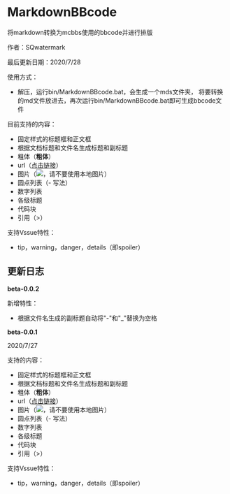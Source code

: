 # MarkdownBBcode

将markdown转换为mcbbs使用的bbcode并进行排版

作者：SQwatermark

最后更新日期：2020/7/28

使用方式：
- 解压，运行bin/MarkdownBBcode.bat，会生成一个mds文件夹，
将要转换的md文件放进去，再次运行bin/MarkdownBBcode.bat即可生成bbcode文件

目前支持的内容：
- 固定样式的标题框和正文框
- 根据文档标题和文件名生成标题和副标题
- 粗体（**粗体**）
- url（[点击链接](https://www.example.com)）
- 图片（![](https://www.example.com/pic.png)，请不要使用本地图片）
- 圆点列表（- 写法）
- 数字列表
- 各级标题
- 代码块
- 引用（>）
	

支持Vssue特性：
- tip，warning，danger，details（即spoiler）

## 更新日志

**beta-0.0.2**

新增特性：
- 根据文件名生成的副标题自动将"-"和"_"替换为空格

**beta-0.0.1**

2020/7/27

支持的内容：
- 固定样式的标题框和正文框
- 根据文档标题和文件名生成标题和副标题
- 粗体（**粗体**）
- url（[点击链接](https://www.example.com)）
- 图片（![](https://www.example.com/pic.png)，请不要使用本地图片）
- 圆点列表（- 写法）
- 数字列表
- 各级标题
- 代码块
- 引用（>）
	

支持Vssue特性：
- tip，warning，danger，details（即spoiler）

